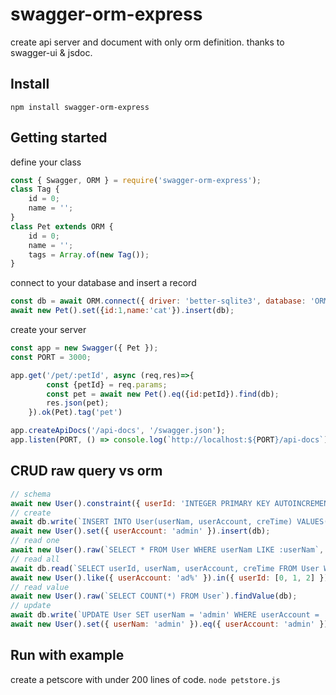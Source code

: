 # swagger-orm-express
create api server and document with only orm definition.
thanks to swagger-ui & jsdoc.

## Install
`npm install swagger-orm-express`

## Getting started
define your class
```js
const { Swagger, ORM } = require('swagger-orm-express');
class Tag {
    id = 0;
    name = '';
}
class Pet extends ORM {
    id = 0;
    name = '';
    tags = Array.of(new Tag());
}
```

connect to your database and insert a record
```js
const db = await ORM.connect({ driver: 'better-sqlite3', database: 'ORM.sqlite' });
await new Pet().set({id:1,name:'cat'}).insert(db);
```

create your server
```js
const app = new Swagger({ Pet });
const PORT = 3000;

app.get('/pet/:petId', async (req,res)=>{
        const {petId} = req.params;
        const pet = await new Pet().eq({id:petId}).find(db);
        res.json(pet);
    }).ok(Pet).tag('pet')

app.createApiDocs('/api-docs', '/swagger.json');
app.listen(PORT, () => console.log(`http://localhost:${PORT}/api-docs`));
```

## CRUD raw query vs orm
```js
// schema
await new User().constraint({ userId: 'INTEGER PRIMARY KEY AUTOINCREMENT' }).migrate(db);
// create
await db.write(`INSERT INTO User(userNam, userAccount, creTime) VALUES('', 'admin', '"2023-02-21T09:18:49.736Z"')`);
await new User().set({ userAccount: 'admin' }).insert(db);
// read one
await new User().raw(`SELECT * FROM User WHERE userNam LIKE :userNam`, { userNam: 'ad%' }).find(db);
// read all
await db.read(`SELECT userId, userNam, userAccount, creTime FROM User WHERE userNam LIKE 'ad%' AND userId IN(0, 1, 2) ORDER BY userId ASC, userNam DESC LIMIT 5`);
await new User().like({ userAccount: 'ad%' }).in({ userId: [0, 1, 2] }).orderBy({ userId: 'ASC', userNam: 'DESC' }).limit(5).findAll(db).then(users => users[0].userId);
// read value
await new User().raw(`SELECT COUNT(*) FROM User`).findValue(db);
// update
await db.write(`UPDATE User SET userNam = 'admin' WHERE userAccount = 'admin'`);
await new User().set({ userNam: 'admin' }).eq({ userAccount: 'admin' }).update(db);
```

## Run with example
create a petscore with under 200 lines of code.
`node petstore.js`